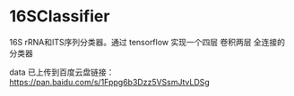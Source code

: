 # 16SClassifier
16S rRNA和ITS序列分类器。通过 tensorflow 实现一个四层 卷积两层 全连接的分类器

data 已上传到百度云盘链接： https://pan.baidu.com/s/1Fppg6b3Dzz5VSsmJtvLDSg
